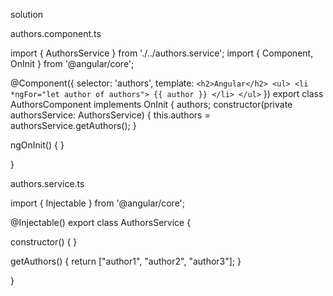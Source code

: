 solution

authors.component.ts

import { AuthorsService } from './../authors.service';
import { Component, OnInit } from '@angular/core';

@Component({
  selector: 'authors',
    template: `
      <h2>Angular</h2>
      <ul>
        <li *ngFor="let author of authors">
        {‌{ author }}
        </li>
      </ul>
    `
})
export class AuthorsComponent implements OnInit {
    authors;
  constructor(private authorsService: AuthorsService) { 
    this.authors = authorsService.getAuthors();
  }
  
  ngOnInit() {
  }

}

authors.service.ts
  
import { Injectable } from '@angular/core';
  
@Injectable()
export class AuthorsService {
  
  constructor() { }
  
  getAuthors() {
    return ["author1", "author2", "author3"];
  }

}

